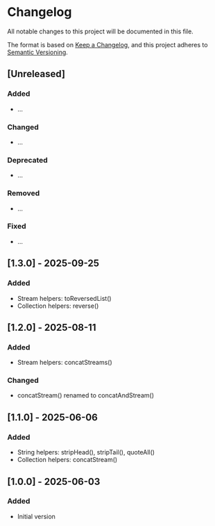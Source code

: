 Changelog
=========

All notable changes to this project will be documented in this file.

The format is based on [Keep a Changelog](https://keepachangelog.com/en/1.1.0/),
and this project adheres to [Semantic Versioning](https://semver.org/spec/v2.0.0.html).

## [Unreleased]

### Added
- ...
 
### Changed
- ...

### Deprecated
- ...

### Removed
- ...

### Fixed
- ...

## [1.3.0] - 2025-09-25

### Added
- Stream helpers: toReversedList()
- Collection helpers: reverse()

## [1.2.0] - 2025-08-11

### Added
- Stream helpers: concatStreams()

### Changed
- concatStream() renamed to concatAndStream()

## [1.1.0] - 2025-06-06

### Added
- String helpers: stripHead(), stripTail(), quoteAll()
- Collection helpers: concatStream()

## [1.0.0] - 2025-06-03

### Added
- Initial version
